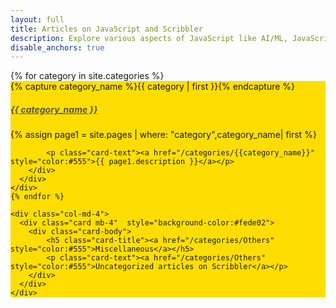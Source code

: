 ```yaml
---
layout: full
title: Articles on JavaScript and Scribbler
description: Explore various aspects of JavaScript like AI/ML, JavaScript features, Functional Programming, XR, Financial and Scientific calculations, Decentralization, and DataScience.
disable_anchors: true
---
```



<div class="container">
  <div class="row">
    {% for category in site.categories %}
    <div class="col-md-4">
      <div class="card mb-4"  style="background-color:#fede02">
        <div class="card-body">
            {% capture category_name %}{{ category | first }}{% endcapture %}
          <h5 class="card-title"><a href="/categories/{{category_name}}" style="color:#555">{{ category_name }}</a></h5>
          {% assign page1 = site.pages | where: "category",category_name| first %}

            <p class="card-text"><a href="/categories/{{category_name}}" style="color:#555">{{ page1.description }}</a></p>
        </div>
      </div>
    </div>
    {% endfor %}

    <div class="col-md-4">
      <div class="card mb-4"  style="background-color:#fede02">
        <div class="card-body">
            <h5 class="card-title"><a href="/categories/Others" style="color:#555">Miscellaneous</a></h5>
            <p class="card-text"><a href="/categories/Others" style="color:#555">Uncategorized articles on Scribbler</a></p>
        </div>
      </div>
    </div>
    
  </div>
</div>




     

